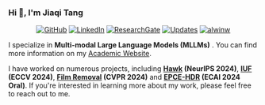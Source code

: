 ### Hi 👋, I'm Jiaqi Tang 
<p align="center">
    <a href="https://github.com/jqtangust/" target="_blank"><img alt="GitHub" src="https://img.shields.io/badge/-GitHub-181717?style=flat-square&logo=github"></a>
    <a href="https://www.linkedin.com/in/jqtnpu" target="_blank"><img alt="LinkedIn" src="https://img.shields.io/badge/-LinkedIn-0077B5?style=flat-square&logo=Linkedin&logoColor=white"></a>
    <a href="https://www.researchgate.net/profile/Jiaqi-Tang-29" target="_blank"><img alt="ResearchGate" src="https://img.shields.io/badge/-ResearchGate-00CCBB?style=flat-square&logo=ResearchGate&logoColor=white"></a>
    <a href="https://github.com/jqtangust?tab=followers" target="_blank"><img alt="Updates" src="https://img.shields.io/badge/--000000?style=flat-square&logo=RSS&logoColor=white"></a>
    <a href="https://github.com/jqtangust" target="_blank"><img alt="alwinw" src="https://badges.pufler.dev/visits/alwinw/alwinw?logo=GitHub&label=visits&color=success&logoColor=white&style=flat-square"/></a>
    <!--<a href="https://github.com/jqtangust" target="_blank"><img alt="profile hits" src="https://img.shields.io/jsdelivr/gh/hw/alwinw/alwinw?label=hits&style=flat-square"></a>-->
</p>

I specialize in __Multi-modal Large Language Models (MLLMs)__ . You can find more information on my [Academic Website](https://jqtangust.github.io).

I have worked on numerous projects, including __[Hawk](https://github.com/jqtangust/hawk) (NeurIPS 2024)__, __[IUF](https://github.com/jqtangust/IUF) (ECCV 2024)__, __[Film Removal](https://github.com/jqtangust/FilmRemoval) (CVPR 2024)__ and __[EPCE-HDR](https://github.com/jqtangust/EPCE-HDR) (ECAI 2024 Oral)__. If you're interested in learning more about my work, please feel free to reach out to me.

